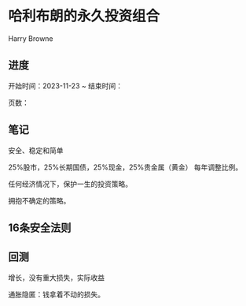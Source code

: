 # 哈利布朗的永久投资组合

Harry Browne


## 进度

开始时间：2023-11-23 ~ 结束时间：

页数：

## 笔记

安全、稳定和简单

25%股市，25%长期国债，25%现金，25%贵金属（黄金） 每年调整比例。

任何经济情况下，保护一生的投资策略。

拥抱不确定的策略。

## 16条安全法则


## 回测

增长，没有重大损失，实际收益

通胀隐匿：钱拿着不动的损失。



